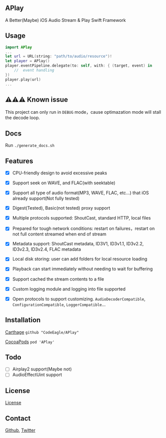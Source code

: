 APlay
---
A Better(Maybe) iOS Audio Stream & Play Swift Framework


Usage
---
```Swift
import APlay
...
let url = URL(string: "path/to/audio/resource")!
let player = APlay()
player.eventPipeline.delegate(to: self, with: { (target, event) in
    //  event handling
})
player.play(url)
...
```

⚠️⚠️⚠️ Known issue
---
This project can only run in `DEBUG` mode，cause optimazation mode will stall the decode loop.

Docs
---
Run `./generate_docs.sh`

Features
---
- [x] CPU-friendly design to avoid excessive peaks

- [x] Support seek on WAVE, and FLAC(with seektable)

- [x] Support all type of audio format(MP3, WAVE, FLAC, etc...) that iOS already support(Not fully tested)

- [x] Digest(Tested), Basic(not tested) proxy support

- [x] Multiple protocols supported: ShoutCast, standard HTTP, local files

- [x] Prepared for tough network conditions: restart on failures，restart on not full content streamed when end of stream

- [x] Metadata support: ShoutCast metadata, ID3V1, ID3v1.1, ID3v2.2, ID3v2.3, ID3v2.4, FLAC metadata

- [x] Local disk storing: user can add folders for local resource loading

- [x] Playback can start immediately without needing to wait for buffering

- [x] Support cached the stream contents to a file

- [x] Custom logging module and logging into file supported

- [x] Open protocols to support customizing. `AudioDecoderCompatible`, `ConfigurationCompatible`, `LoggerCompatible`...

Installation
---
[Carthage](https://github.com/Carthage/Carthage) `github "CodeEagle/APlay"`

[CocoaPods](https://cocoapods.org/) `pod 'APlay'`

Todo
---
- [ ] Airplay2 support(Maybe not)
- [ ] AudioEffectUint support

License
---
[License](LICENSE)

Contact
---
[Github](https://github.com/CodeEagle), [Twitter](https://twitter.com/_SelfStudio)
